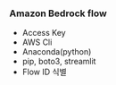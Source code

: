 ### Amazon Bedrock flow

- Access Key
- AWS Cli
- Anaconda(python)
- pip, boto3, streamlit
- Flow ID 식별
